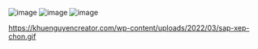 ![image](https://user-images.githubusercontent.com/94094574/178108384-e5748b3b-09d7-425c-97e9-543a70b44526.png)
![image](https://user-images.githubusercontent.com/94094574/178108400-7dc80cc9-265d-4a20-b2c1-6cab36b76465.png)
![image](https://user-images.githubusercontent.com/94094574/178108406-2bd8c0fa-f8a3-491f-808f-0163e5807a75.png)

https://khuenguyencreator.com/wp-content/uploads/2022/03/sap-xep-chon.gif
